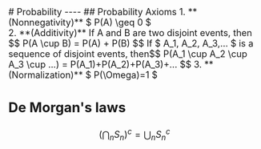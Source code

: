 <font size=4>
# Probability
----
## Probability Axioms
1. **(Nonnegativity)** $ P(A) \geq 0 $ <br>
2. **(Additivity)** If A and B are two disjoint events, then $$ P(A \cup B) = P(A) + P(B) $$
If $ A_1, A_2, A_3,... $ is a sequence of disjoint events, then$$ P(A_1 \cup A_2 \cup A_3 \cup ...) = P(A_1)+P(A_2)+P(A_3)+... $$
3. **(Normalization)** $ P(\Omega)=1 $

## De Morgan's laws
$$ \left( \bigcap_{n} S_n \right)^c = \bigcup_n S_{n}^{c} $$








<font>